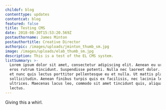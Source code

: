 ```yaml
---
childof: blog
contenttype: updates
contentcat: blog
featured: false
title: Testing CMS
date: 2018-08-30T15:53:20.569Z
postauthorname: James Minton
postauthortitle: Creative Director
authorpic: /images/uploads/jminton_thumb_sm.jpg
image: /images/uploads/elab_thumb_sm.jpg
description: This is a test of the EL CMS system.
listSummary: >-
  Lorem ipsum dolor sit amet, consectetur adipiscing elit. Aenean eu urna eu
  eros rutrum tincidunt. Suspendisse potenti. Nulla nec laoreet dolor. Integer
  et nunc quis lectus porttitor pellentesque eu et nulla. Ut mattis placerat
  sollicitudin. Aenean finibus turpis quis ex facilisis, nec lacinia leo
  ultrices. Maecenas lacus leo, commodo sit amet tincidunt quis, aliquam a
  lectus.
---
```

Giving this a whirl.
